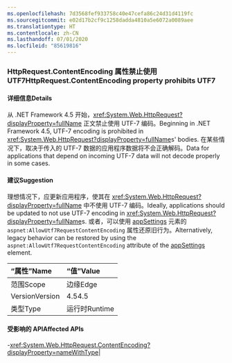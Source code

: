 ```yaml
---
ms.openlocfilehash: 7d3568fef933758c40e47cefa86c24d31d4119fc
ms.sourcegitcommit: e02d17b2cf9c1258dadda4810a5e6072a0089aee
ms.translationtype: HT
ms.contentlocale: zh-CN
ms.lasthandoff: 07/01/2020
ms.locfileid: "85619816"
---
```

### <a name="httprequestcontentencoding-property-prohibits-utf7"></a><span data-ttu-id="d627f-101">HttpRequest.ContentEncoding 属性禁止使用 UTF7</span><span class="sxs-lookup"><span data-stu-id="d627f-101">HttpRequest.ContentEncoding property prohibits UTF7</span></span>

#### <a name="details"></a><span data-ttu-id="d627f-102">详细信息</span><span class="sxs-lookup"><span data-stu-id="d627f-102">Details</span></span>

<span data-ttu-id="d627f-103">从 .NET Framework 4.5 开始，<xref:System.Web.HttpRequest?displayProperty=fullName> 正文禁止使用 UTF-7 编码。</span><span class="sxs-lookup"><span data-stu-id="d627f-103">Beginning in .NET Framework 4.5, UTF-7 encoding is prohibited in <xref:System.Web.HttpRequest?displayProperty=fullName>s' bodies.</span></span> <span data-ttu-id="d627f-104">在某些情况下，取决于传入的 UTF-7 数据的应用程序数据将不会正确解码。</span><span class="sxs-lookup"><span data-stu-id="d627f-104">Data for applications that depend on incoming UTF-7 data will not decode properly in some cases.</span></span>

#### <a name="suggestion"></a><span data-ttu-id="d627f-105">建议</span><span class="sxs-lookup"><span data-stu-id="d627f-105">Suggestion</span></span>

<span data-ttu-id="d627f-106">理想情况下，应更新应用程序，使其在 <xref:System.Web.HttpRequest?displayProperty=fullName> 中不使用 UTF-7 编码。</span><span class="sxs-lookup"><span data-stu-id="d627f-106">Ideally, applications should be updated to not use UTF-7 encoding in <xref:System.Web.HttpRequest?displayProperty=fullName>s.</span></span> <span data-ttu-id="d627f-107">或者，可以使用 [appSettings](~/docs/framework/configure-apps/file-schema/appsettings/appsettings-element-for-configuration.md) 元素的 <code>aspnet:AllowUtf7RequestContentEncoding</code> 属性还原旧行为。</span><span class="sxs-lookup"><span data-stu-id="d627f-107">Alternatively, legacy behavior can be restored by using the <code>aspnet:AllowUtf7RequestContentEncoding</code> attribute of the [appSettings](~/docs/framework/configure-apps/file-schema/appsettings/appsettings-element-for-configuration.md) element.</span></span>

| <span data-ttu-id="d627f-108">“属性”</span><span class="sxs-lookup"><span data-stu-id="d627f-108">Name</span></span>    | <span data-ttu-id="d627f-109">“值”</span><span class="sxs-lookup"><span data-stu-id="d627f-109">Value</span></span>       |
|:--------|:------------|
| <span data-ttu-id="d627f-110">范围</span><span class="sxs-lookup"><span data-stu-id="d627f-110">Scope</span></span>   |<span data-ttu-id="d627f-111">边缘</span><span class="sxs-lookup"><span data-stu-id="d627f-111">Edge</span></span>|
|<span data-ttu-id="d627f-112">Version</span><span class="sxs-lookup"><span data-stu-id="d627f-112">Version</span></span>|<span data-ttu-id="d627f-113">4.5</span><span class="sxs-lookup"><span data-stu-id="d627f-113">4.5</span></span>|
|<span data-ttu-id="d627f-114">类型</span><span class="sxs-lookup"><span data-stu-id="d627f-114">Type</span></span>|<span data-ttu-id="d627f-115">运行时</span><span class="sxs-lookup"><span data-stu-id="d627f-115">Runtime</span></span>

#### <a name="affected-apis"></a><span data-ttu-id="d627f-116">受影响的 API</span><span class="sxs-lookup"><span data-stu-id="d627f-116">Affected APIs</span></span>

-<xref:System.Web.HttpRequest.ContentEncoding?displayProperty=nameWithType></li></ul>|
